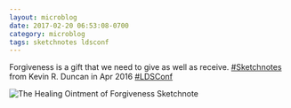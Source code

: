 ```yaml
---
layout: microblog
date: 2017-02-20 06:53:08-0700
category: microblog
tags: sketchnotes ldsconf
---
```

Forgiveness is a gift that we need to give as well as receive. [#Sketchnotes](/tags/sketchnotes) from Kevin R. Duncan in Apr 2016 [#LDSConf](/tags/ldsconf)

![The Healing Ointment of Forgiveness Sketchnote](/images/microblog/201702200653.jpg)
